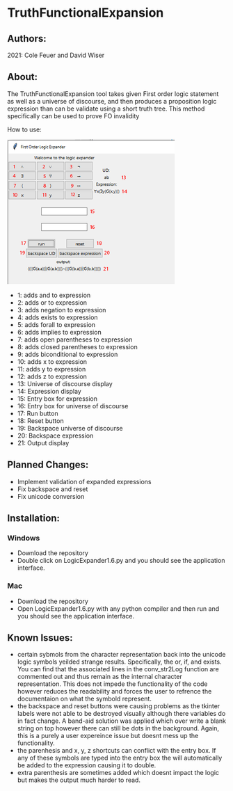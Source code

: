 # TruthFunctionalExpansion
## Authors:
2021:
Cole Feuer and David Wiser

## About:
The TruthFunctionalExpansion tool takes given First order logic statement as well as a universe of discourse, and then produces a proposition logic expression than can be validate using a short truth tree.  This method specifically can be used to prove FO invalidity

How to use:

![Interface](/Interface.png)

- 1: adds and to expression
- 2: adds or to expression
- 3: adds negation to expression
- 4: adds exists to expression
- 5: adds forall to expression
- 6: adds implies to expression
- 7: adds open parentheses to expression
- 8: adds closed parentheses to expression
- 9: adds biconditional to expression
- 10: adds x to expression
- 11: adds y to expression
- 12: adds z to expression
- 13: Universe of discourse display
- 14: Expression display
- 15: Entry box for expression
- 16: Entry box for universe of discourse
- 17: Run button
- 18: Reset button
- 19: Backspace universe of discourse
- 20: Backspace expression
- 21: Output display

## Planned Changes:
- Implement validation of expanded expressions
- Fix backspace and reset 
- Fix unicode conversion

## Installation:
### Windows
- Download the repository
- Double click on LogicExpander1.6.py and you should see the application interface.

### Mac
- Download the repository
- Open LogicExpander1.6.py with any python compiler and then run and you should see the application interface.

## Known Issues:
- certain sybmols from the character representation back into the unicode logic symbols yeilded strange results. Specifically, the or, if, and exists. You can find that the associated lines in the conv_str2Log function are commented out and thus remain as the internal character representation. This does not impede the functionality of the code however reduces the readability and forces the user to refrence the documentaion on what the symbold represent.
- the backspace and reset buttons were causing problems as the tkinter labels were not able to be destroyed visually although there variables do in fact change. A band-aid solution was applied which over write a blank string on top however there can still be dots in the background. Again, this is a purely a user expereince issue but doesnt mess up the functionality.
- the parenhesis and x, y, z shortcuts can conflict with the entry box. If any of these symbols are typed into the entry box the will automatically be added to the expression causing it to double.
- extra parenthesis are sometimes added which doesnt impact the logic but makes the output much harder to read. 
